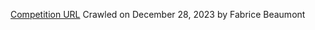 [Competition URL](https://www.gruen-weiss-aachen.de/files/ergebnisse/2023/2023-06-3le/3-1706_rl_hgrslat/index.htm)
Crawled on December 28, 2023
by Fabrice Beaumont